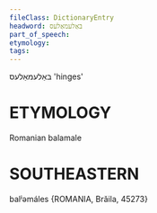 ```yaml
---
fileClass: DictionaryEntry
headword: באַלעמאַלעס
part_of_speech: 
etymology: 
tags: 
---
```

באַלעמאַלעס
'hinges'

ETYMOLOGY
===========
Romanian balamale

SOUTHEASTERN
==============

balʲəmáles {ROMANIA, Brăila, 45273}
